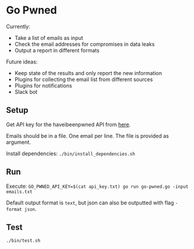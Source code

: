 # Go Pwned

Currently:

* Take a list of emails as input
* Check the email addresses for compromises in data leaks
* Output a report in different formats

Future ideas:

* Keep state of the results and only report the new information
* Plugins for collecting the email list from different sources
* Plugins for notifications
* Slack bot

## Setup

Get API key for the haveibeenpwned API from [here](https://haveibeenpwned.com/API/Key).

Emails should be in a file. One email per line. The file is provided as argument.

Install dependencies: `./bin/install_dependencies.sh`

## Run

Execute: `GO_PWNED_API_KEY=$(cat api_key.txt) go run go-pwned.go -input emails.txt`

Default output format is `text`, but json can also be outputted with flag `-format json`.

## Test

`./bin/test.sh`
